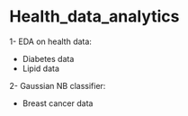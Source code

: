 # Health_data_analytics
1- EDA on health data:
- Diabetes data
- Lipid data
  
2- Gaussian NB classifier:
- Breast cancer data
